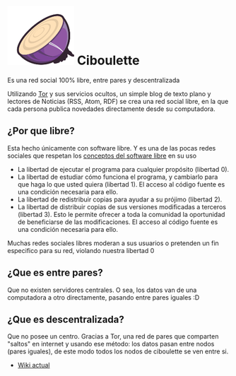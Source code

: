 # ![Logo de Ciboulette](ciboulette.png) Ciboulette

Es una red social 100% libre, entre pares y descentralizada

Utilizando [Tor](https://www.torproject.org/) y sus servicios ocultos, un simple blog de texto plano y lectores de Noticias (RSS, Atom, 
RDF) se crea una red social libre, en la que cada persona publica novedades directamente desde su computadora.

## ¿Por que libre?

Esta hecho únicamente con software libre. Y es una de las pocas redes sociales que respetan los [conceptos del software libre](https://www.gnu.org/philosophy/free-sw.html) en su uso

* La libertad de ejecutar el programa para cualquier propósito (libertad 0).
* La libertad de estudiar cómo funciona el programa, y cambiarlo para que haga lo que usted quiera (libertad 1). El acceso al código fuente es una condición necesaria para ello.
* La libertad de redistribuir copias para ayudar a su prójimo (libertad 2).
* La libertad de distribuir copias de sus versiones modificadas a terceros (libertad 3). Esto le permite ofrecer a toda la comunidad la oportunidad de beneficiarse de las modificaciones. El acceso al código fuente es una condición necesaria para ello.

Muchas redes sociales libres moderan a sus usuarios o pretenden un fin especifico para su red, violando nuestra libertad 0

## ¿Que es entre pares?

Que no existen servidores centrales. O sea, los datos van de una computadora a otro directamente, pasando entre pares iguales :D

## ¿Que es descentralizada?

Que no posee un centro.
Gracias a Tor, una red de pares que comparten "saltos" en internet y usando ese método: los datos pasan entre nodos (pares iguales), de este modo todos los nodos de ciboulette se ven entre si.


* [Wiki actual](http://wiki.hackcoop.com.ar/Ciboulette)
